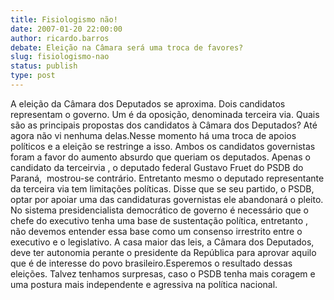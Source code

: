 ```yaml
---
title: Fisiologismo não!
date: 2007-01-20 22:00:00
author: ricardo.barros
debate: Eleição na Câmara será uma troca de favores?
slug: fisiologismo-nao
status: publish 
type: post
---
```


A eleição da Câmara dos Deputados se aproxima. Dois candidatos representam o governo. Um é da oposição, denominada terceira via. Quais são as principais propostas dos candidatos à Câmara dos Deputados? Até agora não vi nenhuma delas.Nesse momento há uma troca de apoios políticos e a eleição se restringe a isso. Ambos os candidatos governistas foram a favor do aumento absurdo que queriam os deputados. Apenas o candidato da terceirvia , o deputado federal Gustavo Fruet do PSDB do Paraná,  mostrou-se contrário. Entretanto mesmo o deputado representante da terceira via tem limitações políticas. Disse que se seu partido, o PSDB, optar por apoiar uma das candidaturas governistas ele abandonará o pleito. No sistema presidencialista democrático de governo é necessário que o chefe do executivo tenha uma base de sustentação política, entretanto , não devemos entender essa base como um consenso irrestrito entre o executivo e o legislativo. A casa maior das leis, a Câmara dos Deputados, deve ter autonomia perante o presidente da República para aprovar aquilo que é de interesse do povo brasileiro.Esperemos o resultado dessas eleições. Talvez tenhamos surpresas, caso o PSDB tenha mais coragem e uma postura mais independente e agressiva na política nacional.
